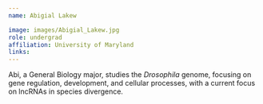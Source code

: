 ```yaml
---
name: Abigial Lakew

image: images/Abigial_Lakew.jpg
role: undergrad
affiliation: University of Maryland
links:
---
```


Abi, a General Biology major, studies the *Drosophila* genome, focusing on gene regulation, development, and cellular processes, with a current focus on lncRNAs in species divergence.